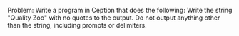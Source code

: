Problem:
Write a program in Ception that does the following:
Write the string "Quality Zoo" with no quotes to the output.
Do not output anything other than the string, including prompts or delimiters.